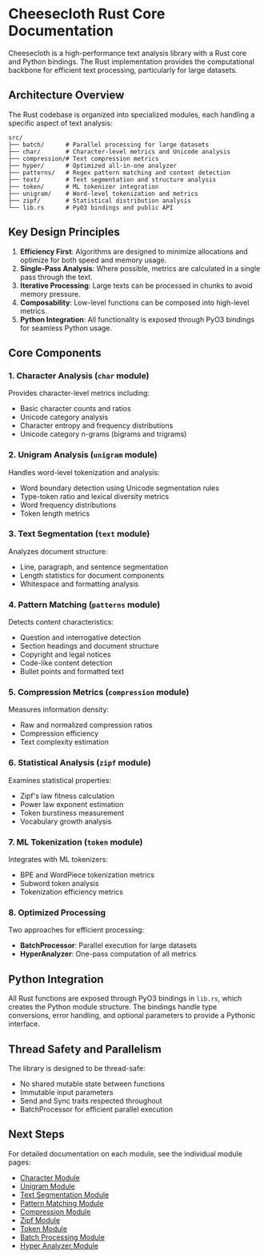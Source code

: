 # Cheesecloth Rust Core Documentation

Cheesecloth is a high-performance text analysis library with a Rust core and Python bindings. The Rust implementation provides the computational backbone for efficient text processing, particularly for large datasets.

## Architecture Overview

The Rust codebase is organized into specialized modules, each handling a specific aspect of text analysis:

```
src/
├── batch/      # Parallel processing for large datasets
├── char/       # Character-level metrics and Unicode analysis
├── compression/# Text compression metrics
├── hyper/      # Optimized all-in-one analyzer
├── patterns/   # Regex pattern matching and content detection
├── text/       # Text segmentation and structure analysis
├── token/      # ML tokenizer integration
├── unigram/    # Word-level tokenization and metrics
├── zipf/       # Statistical distribution analysis
└── lib.rs      # PyO3 bindings and public API
```

## Key Design Principles

1. **Efficiency First**: Algorithms are designed to minimize allocations and optimize for both speed and memory usage.
2. **Single-Pass Analysis**: Where possible, metrics are calculated in a single pass through the text.
3. **Iterative Processing**: Large texts can be processed in chunks to avoid memory pressure.
4. **Composability**: Low-level functions can be composed into high-level metrics.
5. **Python Integration**: All functionality is exposed through PyO3 bindings for seamless Python usage.

## Core Components

### 1. Character Analysis (`char` module)

Provides character-level metrics including:
- Basic character counts and ratios
- Unicode category analysis
- Character entropy and frequency distributions
- Unicode category n-grams (bigrams and trigrams)

### 2. Unigram Analysis (`unigram` module)

Handles word-level tokenization and analysis:
- Word boundary detection using Unicode segmentation rules
- Type-token ratio and lexical diversity metrics
- Word frequency distributions
- Token length metrics

### 3. Text Segmentation (`text` module)

Analyzes document structure:
- Line, paragraph, and sentence segmentation
- Length statistics for document components
- Whitespace and formatting analysis

### 4. Pattern Matching (`patterns` module)

Detects content characteristics:
- Question and interrogative detection
- Section headings and document structure
- Copyright and legal notices
- Code-like content detection
- Bullet points and formatted text

### 5. Compression Metrics (`compression` module)

Measures information density:
- Raw and normalized compression ratios
- Compression efficiency 
- Text complexity estimation

### 6. Statistical Analysis (`zipf` module)

Examines statistical properties:
- Zipf's law fitness calculation
- Power law exponent estimation
- Token burstiness measurement
- Vocabulary growth analysis

### 7. ML Tokenization (`token` module)

Integrates with ML tokenizers:
- BPE and WordPiece tokenization metrics
- Subword token analysis
- Tokenization efficiency metrics

### 8. Optimized Processing

Two approaches for efficient processing:
- **BatchProcessor**: Parallel execution for large datasets
- **HyperAnalyzer**: One-pass computation of all metrics

## Python Integration

All Rust functions are exposed through PyO3 bindings in `lib.rs`, which creates the Python module structure.
The bindings handle type conversions, error handling, and optional parameters to provide a Pythonic interface.

## Thread Safety and Parallelism

The library is designed to be thread-safe:
- No shared mutable state between functions
- Immutable input parameters
- Send and Sync traits respected throughout
- BatchProcessor for efficient parallel execution

## Next Steps

For detailed documentation on each module, see the individual module pages:
- [Character Module](./char.md)
- [Unigram Module](./unigram.md)
- [Text Segmentation Module](./text.md)
- [Pattern Matching Module](./patterns.md)
- [Compression Module](./compression.md)
- [Zipf Module](./zipf.md)
- [Token Module](./token.md)
- [Batch Processing Module](./batch.md)
- [Hyper Analyzer Module](./hyper.md)